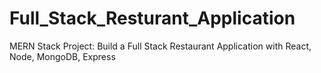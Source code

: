 # Full_Stack_Resturant_Application
 MERN Stack Project: Build a Full Stack Restaurant Application with React, Node, MongoDB, Express
